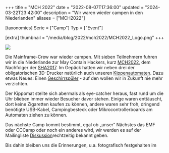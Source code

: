 +++
title = "MCH 2022"
date = "2022-08-07T17:36:00"
updated = "2024-03-22T23:42:00"
description = "Wir waren wieder campen in den Niederlanden"
aliases = ["MCH2022"]

[taxonomies]
Serie = ["Camp"]
Typ = ["Event"]

[extra]
thumbnail = "/media/blog/2022/mch2022/MCH2022_Logo.png"
+++

![](/media/blog/2022/mch2022/MCH2022_Logo.png)

Die Mainframe-Crew war wieder campen. Mit sieben Teilnehmern fuhren wir in die Niederlande zur May Contain Hackers,
kurz [MCH2022](https://mch2022.org/#/), dem Nachfolger der [SHA2017](  @/blog/2017/2017-08-26-sha2017.md). Im Gepäck hatten wir neben
drei der obligatorischen 3D-Drucker natürlich auch unseren [Kippenautomaten](#). Dazu etwas Neues:
Einen [Geschirrspüler](#) - auf den wollen wir in Zukunft nie mehr verzichten.

[//]: # (TODO: LINK TO KIPPENAUTOMAT AND GESCHIRRSPÜLER)

Der Kippomat stellte sich abermals als eye-catcher heraus, fast rund um die Uhr blieben immer wieder Besucher davor
stehen. Einige waren enttäuscht, dort keine Zigaretten kaufen zu können, andere waren sehr froh, dringend benötigte
USB-Kabel, Campingbesteck oder Mikrocontrollerboards am Automaten ziehen zu können.

Das nächste Camp kommt bestimmt, egal ob „unser“ Nächstes das EMF oder CCCamp oder noch ein anderes wird, wir werden es
auf der Mailingliste [Diskussion](https://mailman.ktt-ol.de/postorius/lists/diskussion.lists.ktt-ol.de/)rechtzeitig
bekannt geben.

Bis dahin bleiben uns die Erinnerungen, u.a. fotografisch festgehalten im

[//]: # (TODO: GALLERY)
